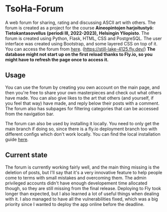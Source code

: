 # TsoHa-Forum

A web forum for sharing, rating and discussing ASCII art with others. The forum is created as a project for the course **Aineopintojen harjoitustyö: Tietokantasovellus (periodi III, 2022-2023), Helsingin Yliopisto**. The forum is created using Python, Flask, HTML, CSS and PostgreSQL. The user interface was created using Bootstrap, and some layered CSS on top of it. You can access the forum from [here](https://still-lake-4125.fly.dev/). (https://still-lake-4125.fly.dev/) **The database might not start up on the first reload thanks to Fly.io, so you might have to refresh the page once to access it.**

## Usage

You can use the forum by creating you own account on the main page, and then you're free to share your own masterpieces and check out what others have made.
You can also give likes to the art that others (and yourself, if you feel that way) have made, and reply below their posts with a comment. The forum also has subpages for filtering categories that can be accessed from the navigation bar.

The forum can also be used by installing it locally. You need to only get the main branch if doing so, since there is a fly.io deployment branch too with different configs which don't work locally. You can find the local installation guide [here](documentation/installation.md).


## Current state

The forum is currently working fairly well, and the main thing missing is the deletion of posts, but I'll say that it's a very innovative feature
to help people come to terms with small mistakes and overcoming them. The admin privileged accounts didn't have enough developement time allocated though, so they are still missing from the final release. Deploying to Fly took longer than expected, but I also learned a lot of useful things when dealing with it. I also managed to have all the vulnerabilities fixed, which was a big priority since I wanted to deploy the app online before the deadline.
